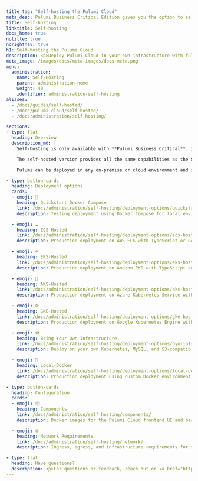 ```yaml
---
title_tag: "Self-hosting the Pulumi Cloud"
meta_desc: Pulumi Business Critical Edition gives you the option to self-host Pulumi within your organization's infrastructure.
title: Self-hosting
linktitle: Self-hosting
docs_home: true
notitle: true
norightnav: true
h1: Self-hosting the Pulumi Cloud
description: <p>Deploy Pulumi Cloud in your own infrastructure with full control over data, security, and operations.</p>
meta_image: /images/docs/meta-images/docs-meta.png
menu:
  administration:
    name: Self-Hosting
    parent: administration-home
    weight: 40
    identifier: administration-self-hosting
aliases:
  - /docs/guides/self-hosted/
  - /docs/pulumi-cloud/self-hosted/
  - /docs/administration/self-hosting/

sections:
- type: flat
  heading: Overview
  description_md: |
    Self-hosting is only available with **Pulumi Business Critical**. If you would like to evaluate the self-hosted Pulumi Cloud, sign up for the [30-day trial](/product/self-hosted#self-hosted-trial) or [contact us](/contact/).

    The self-hosted version provides all the same capabilities as the SaaS offering at [app.pulumi.com](https://app.pulumi.com). You manage data backups, keep the service running, and maintain updates, while gaining full control over the deployment environment.

    Pulumi can be deployed in any on-premise or cloud environment and integrated with your preferred identity provider: GitHub Enterprise, GitLab Enterprise, SAML SSO, or email/password authentication.

- type: button-cards
  heading: Deployment options
  cards:
  - emoji: 🐳
    heading: Quickstart Docker Compose
    link: /docs/administration/self-hosting/deployment-options/quickstart-docker-compose/
    description: Testing deployment using Docker Compose for local environments.

  - emoji: ☁️
    heading: ECS-Hosted
    link: /docs/administration/self-hosting/deployment-options/ecs-hosted/
    description: Production deployment on AWS ECS with TypeScript or Go automation.

  - emoji: ☸️
    heading: EKS-Hosted
    link: /docs/administration/self-hosting/deployment-options/eks-hosted/
    description: Production deployment on Amazon EKS with TypeScript automation.

  - emoji: 🔷
    heading: AKS-Hosted
    link: /docs/administration/self-hosting/deployment-options/aks-hosted/
    description: Production deployment on Azure Kubernetes Service with TypeScript automation.

  - emoji: 🌐
    heading: GKE-Hosted
    link: /docs/administration/self-hosting/deployment-options/gke-hosted/
    description: Production deployment on Google Kubernetes Engine with TypeScript automation.

  - emoji: 🛠️
    heading: Bring Your Own Infrastructure
    link: /docs/administration/self-hosting/deployment-options/byo-infra-hosted/
    description: Deploy on your own Kubernetes, MySQL, and S3-compatible storage.

  - emoji: 🐋
    heading: Local-Docker
    link: /docs/administration/self-hosting/deployment-options/local-docker/
    description: Production deployment using custom Docker environment with MySQL and object storage.

- type: button-cards
  heading: Configuration
  cards:
  - emoji: 📦
    heading: Components
    link: /docs/administration/self-hosting/components/
    description: Docker images for the Pulumi Cloud frontend UI and backend API.

  - emoji: 🌐
    heading: Network Requirements
    link: /docs/administration/self-hosting/network/
    description: Ingress, egress, and infrastructure requirements for self-hosted deployments.

- type: flat
  heading: Have questions?
  description: <p>For questions or feedback, reach out on <a href="https://slack.pulumi.com" target="_blank">community Slack</a>, <a href="https://github.com/pulumi" target="_blank">GitHub</a>, or <a href="/support/">contact support</a>.</p>
---
```

